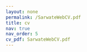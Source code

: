 ```yaml
---
layout: none
permalink: /SarwateWebCV.pdf
title: cv
nav: true
nav_order: 5
cv_pdf: SarwateWebCV.pdf
---
```

